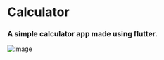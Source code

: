 # Calculator

### A simple calculator app made using flutter.
![image](https://user-images.githubusercontent.com/56111787/228228479-4cb5b367-d610-47c0-9435-773900e579a9.png)
